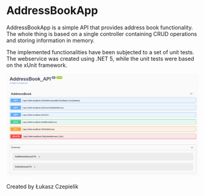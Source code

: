 # AddressBookApp

AddressBookApp is a simple API that provides address book functionality. The whole thing is based on a single controller containing CRUD operations and storing information in memory. 

The implemented functionalities have been subjected to a set of unit tests. The webservice was created using .NET 5, while the unit tests were based on the xUnit framework.

![alt text](https://github.com/Korag/DocumentationImages/blob/master/AddressBookApp/AddressBookApp_1.png "API Documentation")

Created by Łukasz Czepielik
